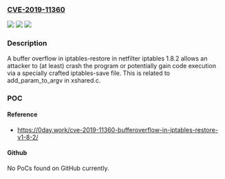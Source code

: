 ### [CVE-2019-11360](https://cve.mitre.org/cgi-bin/cvename.cgi?name=CVE-2019-11360)
![](https://img.shields.io/static/v1?label=Product&message=n%2Fa&color=blue)
![](https://img.shields.io/static/v1?label=Version&message=n%2Fa&color=blue)
![](https://img.shields.io/static/v1?label=Vulnerability&message=n%2Fa&color=brighgreen)

### Description

A buffer overflow in iptables-restore in netfilter iptables 1.8.2 allows an attacker to (at least) crash the program or potentially gain code execution via a specially crafted iptables-save file. This is related to add_param_to_argv in xshared.c.

### POC

#### Reference
- https://0day.work/cve-2019-11360-bufferoverflow-in-iptables-restore-v1-8-2/

#### Github
No PoCs found on GitHub currently.

